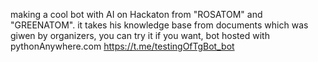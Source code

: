 making a cool bot with AI on Hackaton from "ROSATOM" and "GREENATOM". it takes his knowledge base from documents which was giwen by organizers, you can try it if you want, bot hosted with pythonAnywhere.com
https://t.me/testingOfTgBot_bot
